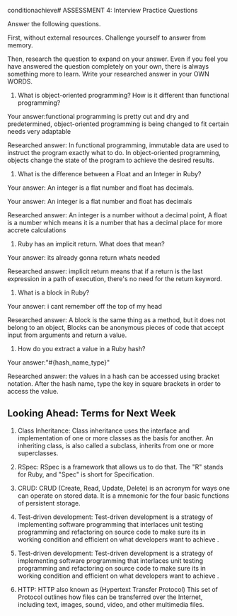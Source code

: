 conditionachieve# ASSESSMENT 4: Interview Practice Questions

Answer the following questions.

First, without external resources. Challenge yourself to answer from memory.

Then, research the question to expand on your answer. Even if you feel you have answered the question completely on your own, there is always something more to learn. Write your researched answer in your OWN WORDS.

1. What is object-oriented programming? How is it different than functional programming?

Your answer:functional programming is pretty cut and dry and predetermined, object-oriented programming is being changed to fit certain needs very adaptable  

Researched answer: In functional programming, immutable data are used to instruct the program exactly what to do. In object-oriented programming, objects change the state of the program to achieve the desired results.

1. What is the difference between a Float and an Integer in Ruby?

Your answer: An integer is a flat number and float has decimals.

Your answer: An integer is a flat number and float has decimals

Researched answer: An integer is a number without a decimal point, A float is a  number which means it is a number that has a decimal place for more accrete calculations

1. Ruby has an implicit return. What does that mean?

Your answer: its already gonna return whats needed

Researched answer: implicit return means that if a return is the last expression in a path of execution, there's no need for the return keyword.

1. What is a block in Ruby?

Your answer: i cant remember off the top of my head

Researched answer: A block is the same thing as a method, but it does not belong to an object, Blocks can be anonymous pieces of code that accept input from arguments and return a value.

1. How do you extract a value in a Ruby hash?

Your answer:"#{hash_name_type}"

Researched answer:
 the values in a hash can be accessed using bracket notation. After the hash name, type the key in square brackets in order to access the value.

## Looking Ahead: Terms for Next Week

1. Class Inheritance: Class inheritance uses the interface and implementation of one or more classes as the basis for another. An inheriting class, is also called a subclass, inherits from one or more superclasses.

2. RSpec:
RSpec is a framework that allows us to do that. The "R" stands for Ruby, and "Spec" is short for Specification.

3. CRUD: CRUD (Create, Read, Update, Delete) is an acronym for ways one can operate on stored data. It is a mnemonic for the four basic functions of persistent storage.


4. Test-driven development: Test-driven development  is a strategy of implementing software programming that interlaces unit testing programming and refactoring on source code to make sure its in working condition and efficient on what developers want to achieve .


4. Test-driven development: Test-driven development  is a strategy of implementing software programming that interlaces unit testing programming and refactoring on source code to make sure its in working condition and efficient on what developers want to achieve .

5. HTTP: HTTP also known as (Hypertext Transfer Protocol) This set of Protocol outlines how files can be transferred over the Internet, including text, images, sound, video, and other multimedia files.

